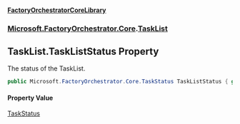 #### [FactoryOrchestratorCoreLibrary](./FactoryOrchestratorCoreLibrary.md 'FactoryOrchestratorCoreLibrary')
### [Microsoft.FactoryOrchestrator.Core](./Microsoft-FactoryOrchestrator-Core.md 'Microsoft.FactoryOrchestrator.Core').[TaskList](./Microsoft-FactoryOrchestrator-Core-TaskList.md 'Microsoft.FactoryOrchestrator.Core.TaskList')
## TaskList.TaskListStatus Property
The status of the TaskList.  
```csharp
public Microsoft.FactoryOrchestrator.Core.TaskStatus TaskListStatus { get; }
```
#### Property Value
[TaskStatus](./Microsoft-FactoryOrchestrator-Core-TaskStatus.md 'Microsoft.FactoryOrchestrator.Core.TaskStatus')  
